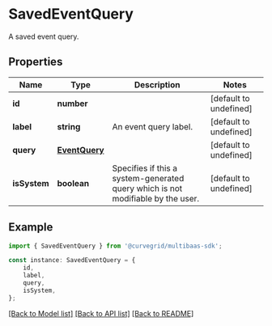 # SavedEventQuery

A saved event query.

## Properties

Name | Type | Description | Notes
------------ | ------------- | ------------- | -------------
**id** | **number** |  | [default to undefined]
**label** | **string** | An event query label. | [default to undefined]
**query** | [**EventQuery**](EventQuery.md) |  | [default to undefined]
**isSystem** | **boolean** | Specifies if this a system-generated query which is not modifiable by the user. | [default to undefined]

## Example

```typescript
import { SavedEventQuery } from '@curvegrid/multibaas-sdk';

const instance: SavedEventQuery = {
    id,
    label,
    query,
    isSystem,
};
```

[[Back to Model list]](../README.md#documentation-for-models) [[Back to API list]](../README.md#documentation-for-api-endpoints) [[Back to README]](../README.md)
